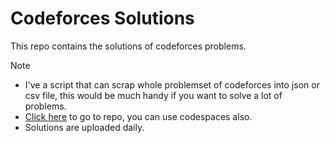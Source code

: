 # Codeforces Solutions
This repo contains the solutions of codeforces problems.


> [!NOTE]  
> - I've a script that can scrap whole problemset of codeforces into json or csv file, this would be much handy if you want to solve a lot of problems.
> - [Click here](https://github.com/CaptainTron/codeforces-problemset-scrapper) to go to repo, you can use codespaces also.
> - Solutions are uploaded daily.
